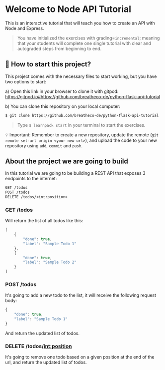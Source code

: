 # Welcome to Node API Tutorial

This is an interactive tutorial that will teach you how to create an API with Node and Express.

> You have initialized the exercises with grading=`incremental`; meaning that your students will complete one single tutorial with clear and autograded steps from beginning to end.

## 🌱 How to start this project?

This project comes with the necessary files to start working, but you have two options to start:

a) Open this link in your browser to clone it with gitpod: https://gitpod.io#https://github.com/breatheco-de/python-flask-api-tutorial

b) You can clone this repository on your local computer:
```sh
$ git clone https://github.com/breatheco-de/python-flask-api-tutorial
```
> Type `$ learnpack start` in your terminal to start the exercises.

💡 Important: Remember to create a new repository, update the remote (`git remote set-url origin <your new url>`), and upload the code to your new repository using `add`, `commit` and `push`.


## About the project we are going to build

In this tutorial we are going to be building a REST API that exposes 3 endpoints to the internet:

```txt
GET /todos
POST /todos
DELETE /todos/<int:position>
```

### GET /todos

Will return the list of all todos like this:

```javascript
[
    {
        "done": true,
        "label": "Sample Todo 1"
    },
    {
        "done": true,
        "label": "Sample Todo 2"
    }
]
```

### POST /todos

It's going to add a new todo to the list, it will receive the following request body:

```javascript
{
    "done": true,
    "label": "Sample Todo 1"
}
```

And return the updated list of todos.

### DELETE /todos/<int:position>

It's going to remove one todo based on a given position at the end of the url, and return the updated list of todos.
